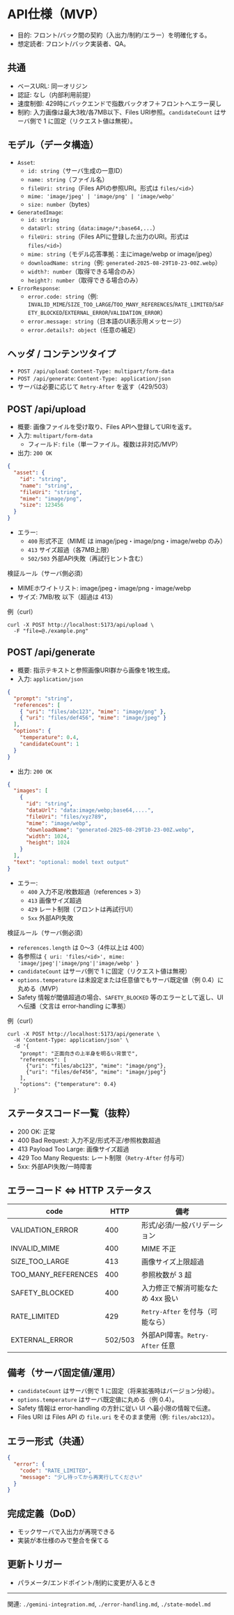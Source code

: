 # API仕様（MVP）

- 目的: フロント/バック間の契約（入出力/制約/エラー）を明確化する。
- 想定読者: フロント/バック実装者、QA。

## 共通
- ベースURL: 同一オリジン
- 認証: なし（内部利用前提）
- 速度制御: 429時にバックエンドで指数バックオフ＋フロントへエラー戻し
- 制約: 入力画像は最大3枚/各7MB以下、Files URI参照。`candidateCount` はサーバ側で 1 に固定（リクエスト値は無視）。

## モデル（データ構造）
- `Asset`:
  - `id: string`（サーバ生成の一意ID）
  - `name: string`（ファイル名）
  - `fileUri: string`（Files APIの参照URI。形式は `files/<id>`）
  - `mime: 'image/jpeg' | 'image/png' | 'image/webp'`
  - `size: number`（bytes）
- `GeneratedImage`:
  - `id: string`
  - `dataUrl: string`（`data:image/*;base64,...`）
  - `fileUri: string`（Files APIに登録した出力のURI。形式は `files/<id>`）
  - `mime: string`（モデル応答準拠：主にimage/webp or image/jpeg）
  - `downloadName: string`（例: `generated-2025-08-29T10-23-00Z.webp`）
  - `width?: number`（取得できる場合のみ）
  - `height?: number`（取得できる場合のみ）
- `ErrorResponse`:
  - `error.code: string`（例: `INVALID_MIME`/`SIZE_TOO_LARGE`/`TOO_MANY_REFERENCES`/`RATE_LIMITED`/`SAFETY_BLOCKED`/`EXTERNAL_ERROR`/`VALIDATION_ERROR`）
  - `error.message: string`（日本語のUI表示用メッセージ）
  - `error.details?: object`（任意の補足）

## ヘッダ / コンテンツタイプ
- `POST /api/upload`: `Content-Type: multipart/form-data`
- `POST /api/generate`: `Content-Type: application/json`
- サーバは必要に応じて `Retry-After` を返す（429/503）

## POST /api/upload
- 概要: 画像ファイルを受け取り、Files APIへ登録してURIを返す。
- 入力: `multipart/form-data`
  - フィールド: `file`（単一ファイル。複数は非対応/MVP）
- 出力: `200 OK`
```json
{
  "asset": {
    "id": "string",
    "name": "string",
    "fileUri": "string", 
    "mime": "image/png",
    "size": 123456
  }
}
```
- エラー:
  - `400` 形式不正（MIME は image/jpeg・image/png・image/webp のみ）
  - `413` サイズ超過（各7MB上限）
  - `502/503` 外部API失敗（再試行ヒント含む）

検証ルール（サーバ側必須）
- MIMEホワイトリスト: image/jpeg・image/png・image/webp
- サイズ: 7MB/枚 以下（超過は 413）

例（curl）
```
curl -X POST http://localhost:5173/api/upload \
  -F "file=@./example.png"
```

## POST /api/generate
- 概要: 指示テキストと参照画像URI群から画像を1枚生成。
- 入力: `application/json`
```json
{
  "prompt": "string",
  "references": [
    { "uri": "files/abc123", "mime": "image/png" },
    { "uri": "files/def456", "mime": "image/jpeg" }
  ],
  "options": {
    "temperature": 0.4,
    "candidateCount": 1
  }
}
```
- 出力: `200 OK`
```json
{
  "images": [
    {
      "id": "string",
      "dataUrl": "data:image/webp;base64,....",
      "fileUri": "files/xyz789",
      "mime": "image/webp",
      "downloadName": "generated-2025-08-29T10-23-00Z.webp",
      "width": 1024,
      "height": 1024
    }
  ],
  "text": "optional: model text output"
}
```
- エラー:
  - `400` 入力不足/枚数超過（references > 3）
  - `413` 画像サイズ超過
  - `429` レート制限（フロントは再試行UI）
  - `5xx` 外部API失敗

検証ルール（サーバ側必須）
- `references.length` は 0〜3（4件以上は 400）
- 各参照は `{ uri: 'files/<id>', mime: 'image/jpeg'|'image/png'|'image/webp' }`
- `candidateCount` はサーバ側で 1 に固定（リクエスト値は無視）
- `options.temperature` は未設定または任意値でもサーバ既定値（例 0.4）に丸める（MVP）
- Safety 情報が閾値超過の場合、`SAFETY_BLOCKED` 等のエラーとして返し、UIへ伝播（文言は error-handling に準拠）

例（curl）
```
curl -X POST http://localhost:5173/api/generate \
  -H 'Content-Type: application/json' \
  -d '{
    "prompt": "正面向きの上半身を明るい背景で",
    "references": [
      {"uri": "files/abc123", "mime": "image/png"},
      {"uri": "files/def456", "mime": "image/jpeg"}
    ],
    "options": {"temperature": 0.4}
  }'
```

## ステータスコード一覧（抜粋）
- 200 OK: 正常
- 400 Bad Request: 入力不足/形式不正/参照枚数超過
- 413 Payload Too Large: 画像サイズ超過
- 429 Too Many Requests: レート制限（`Retry-After` 付与可）
- 5xx: 外部API失敗/一時障害

## エラーコード ⇔ HTTP ステータス

| code                | HTTP   | 備考 |
|---------------------|--------|------|
| VALIDATION_ERROR    | 400    | 形式/必須/一般バリデーション |
| INVALID_MIME        | 400    | MIME 不正 |
| SIZE_TOO_LARGE      | 413    | 画像サイズ上限超過 |
| TOO_MANY_REFERENCES | 400    | 参照枚数が 3 超 |
| SAFETY_BLOCKED      | 400    | 入力修正で解消可能なため 4xx 扱い |
| RATE_LIMITED        | 429    | `Retry-After` を付与（可能なら） |
| EXTERNAL_ERROR      | 502/503| 外部API障害。`Retry-After` 任意 |

## 備考（サーバ固定値/運用）
- `candidateCount` はサーバ側で 1 に固定（将来拡張時はバージョン分岐）。
- `options.temperature` はサーバ既定値に丸める（例 0.4）。
- Safety 情報は error-handling の方針に従い UI へ最小限の情報で伝達。
- Files URI は Files API の `file.uri` をそのまま使用（例: `files/abc123`）。

## エラー形式（共通）
```json
{
  "error": {
    "code": "RATE_LIMITED",
    "message": "少し待ってから再実行してください"
  }
}
```

## 完成定義（DoD）
- モックサーバで入出力が再現できる
- 実装が本仕様のみで整合を保てる

## 更新トリガー
- パラメータ/エンドポイント/制約に変更が入るとき

---
関連: `./gemini-integration.md`, `./error-handling.md`, `./state-model.md`
